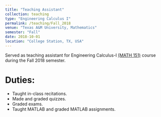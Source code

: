 ```yaml
---
title: "Teaching Assistant"
collection: teaching
type: "Engineering Calculus I"
permalink: /teaching/Fall_2018
venue: "Texas A&M University, Mathematics"
semester: "Fall"
date: 2018-10-01
location: "College Station, TX, USA"
---
```


Served as teaching assistant for Engineering Calculus-I [(MATH 151)](https://www.math.tamu.edu/courses/math151/) course during the Fall 2018 semester.

Duties:
===

* Taught in-class recitations.
* Made and graded quizzes.
* Graded exams.
* Taught MATLAB and graded MATLAB assignments.
